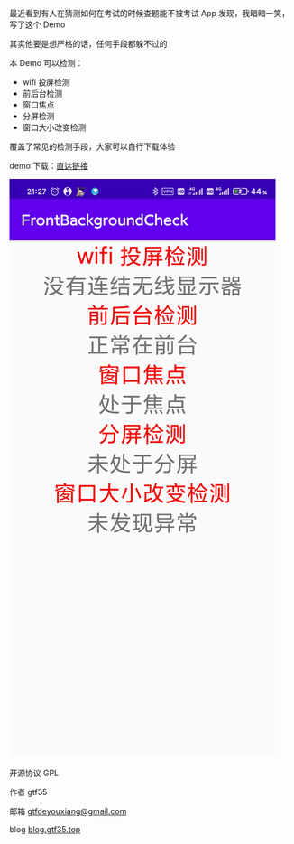 最近看到有人在猜测如何在考试的时候查题能不被考试 App 发现，我暗暗一笑，写了这个 Demo

其实他要是想严格的话，任何手段都躲不过的

本 Demo 可以检测：
- wifi 投屏检测
- 前后台检测
- 窗口焦点
- 分屏检测
- 窗口大小改变检测

覆盖了常见的检测手段，大家可以自行下载体验

demo 下载：[直达链接](https://github.com/gtf35/FrontBackgroundCheck/releases/download/1.0/FrontBackgroundCheck.apk)


![example](https://github.com/gtf35/FrontBackgroundCheck/blob/master/art/example.jpg)


开源协议 GPL

作者 gtf35

邮箱 gtfdeyouxiang@gmail.com

blog [blog.gtf35.top](https://blog.gtf35.top)
